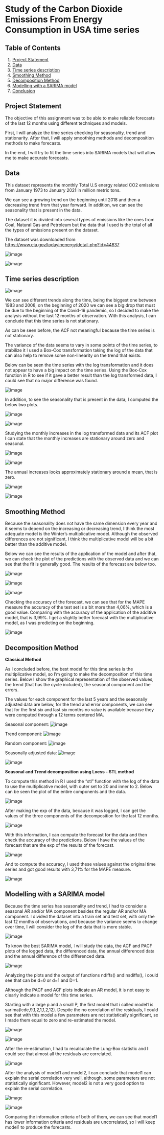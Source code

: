 # Study of the Carbon Dioxide Emissions From Energy Consumption in USA time series

## Table of Contents
1. [Project Statement](#project-statement)
2. [Data](#data)
3. [Time series description](#time-series-description)
4. [Smoothing Method](#smoothing-method)
5. [Decomposition Method](#decomposition-method)
6. [Modelling with a SARIMA model](#modelling-with-a-sarima-model)
7. [Conclusion](#conclusion)

## Project Statement
The objective of this assignment was to be able to make reliable forecasts of the last 12 months using different techniques and models.

First, I will analyze the time series checking for seasonality, trend and stationarity. After that, I will apply smoothing methods and decomposition methods to make forecasts.

In the end, I will try to fit the time series into SARIMA models that will allow me to make accurate forecasts.

## Data
This dataset represents the monthly Total U.S energy related CO2 emissions from January 1973 to January 2021 in million metric tons.

We can see a growing trend on the beginning until 2018 and then a decreasing trend from that year forward. In addition, we can see the seasonality that is present in the data.

The dataset it is divided into several types of emissions like the ones from Coal, Natural Gas and Petroleum but the data that I used is the total of all the types of emissions present on the dataset.

The dataset was downloaded from https://www.eia.gov/todayinenergy/detail.php?id=44837

![image](https://github.com/user-attachments/assets/3fa29207-c3ce-4548-afe1-c9cd9fc8715b)

![image](https://github.com/user-attachments/assets/3a27d3f8-9c13-4d0e-be77-eba00d22ed4f)

## Time series description

![image](https://github.com/user-attachments/assets/a2c3217c-04fd-427e-8e2d-d97216e049ee)

We can see different trends along the time, being the biggest one between 1983 and 2008, on the beginning of 2020 we can see a big drop that must be due to the beginning of the Covid-19 pandemic, 
so I decided to make the analysis without the last 12 months of observation. With this analysis, I can conclude that this time series is not stationary.

As can be seen before, the ACF not meaningful because the time series is not stationary.

The variance of the data seems to vary in some points of the time series, to stabilize it I used a Box-Cox transformation taking the log of the data that can also help to remove some non-linearity 
on the trend that exists. 

Below can be seen the time series with the log transformation and it does not appear to have a big impact on the time series. Using the Box-Cox function in R to see if it gave a better result 
than the log transformed data, I could see that no major difference was found.

![image](https://github.com/user-attachments/assets/2ea52580-7f00-4457-8c8a-2426b5e95430)

In addition, to see the seasonality that is present in the data, I computed the below two plots.

![image](https://github.com/user-attachments/assets/d24e9194-fddd-44ec-9802-a4ef43a2bae4)

![image](https://github.com/user-attachments/assets/1b670ec3-7817-4e2a-b4ab-917fbb7fe268)

Studying the monthly increases in the log transformed data and its ACF plot I can state that the monthly increases are stationary around zero and seasonal.

![image](https://github.com/user-attachments/assets/9e140a41-e7eb-458a-a3b0-3534b5148c1f)

![image](https://github.com/user-attachments/assets/2bf1ce38-311b-4824-8e3d-86dee3295046)

The annual increases looks approximately stationary around a mean, that is zero.

![image](https://github.com/user-attachments/assets/3dc4f511-696e-45ff-a193-4d7e6573c370)

![image](https://github.com/user-attachments/assets/59da3c41-70ba-4bb8-85f3-1fe18551e077)

## Smoothing Method
Because the seasonality does not have the same dimension every year and it seems to depend on the increasing or decreasing trend, I think the most adequate model is the Winter’s multiplicative model. 
Although the observed differences are not significant, I think the multiplicative model will be a bit better than the additive model.

Below we can see the results of the application of the model and after that, we can check the plot of the predictions with the observed data and we can see that the fit is generally good. 
The results of the forecast are below too.

![image](https://github.com/user-attachments/assets/66e93204-0814-412a-b0cb-fdcdd3d38439)

![image](https://github.com/user-attachments/assets/a6e7af00-06e8-4448-8928-6bc1b12ad665)

![image](https://github.com/user-attachments/assets/c4edce3d-9d7b-4730-a0da-039f3d3c7d34)

Checking the accuracy of the forecast, we can see that for the MAPE measure the accuracy of the test set is a bit more than 4,06%, which is a good value. Comparing with the accuracy of the 
application of the additive model, that is 3,99%. I get a slightly better forecast with the multiplicative model, as I was predicting on the beginning.

![image](https://github.com/user-attachments/assets/945884d2-f437-415c-a183-93b4768eed69)

## Decomposition Method
**Classical Method**

As I concluded before, the best model for this time series is the multiplicative model, so I’m going to make the decomposition of this time series. Below I show the graphical representation of the 
observed values, the trend (that has the cycle included), the seasonal component and the errors.

The values for each component for the last 5 years and the seasonally adjusted data are below, for the trend and error components, we can see that for the first six and last six months no value is 
available because they were computed through a 12 terms centered MA.

Seasonal component:
![image](https://github.com/user-attachments/assets/4aca560f-dafe-42a8-9812-9f1e85110dbe)

Trend component:
![image](https://github.com/user-attachments/assets/7a7aa4af-063d-4439-9605-d72c7633993f)

Random component:
![image](https://github.com/user-attachments/assets/42b5532d-80de-46d7-b803-6c5c11dc77d2)

Seasonally adjusted data:
![image](https://github.com/user-attachments/assets/0c4a6fc9-eae6-4679-bc0c-5a11e2d87b5f)

![image](https://github.com/user-attachments/assets/d4afd8f7-d96e-4d7c-9af6-8bfad0bebc30)

**Seasonal and Trend decomposition using Loess - STL method**

To compute this method in R I used the “stl” function with the log of the data to use the multiplicative model, with outer set to 20 and inner to 2. Below can be seen the plot of the entire components and the data.

![image](https://github.com/user-attachments/assets/ac7174a2-0f1d-4f16-8120-b8fad22e5816)

After making the exp of the data, because it was logged, I can get the values of the three components of the decomposition for the last 12 months.

![image](https://github.com/user-attachments/assets/239286e2-9c05-4c38-9155-6fc24de0a487)

With this information, I can compute the forecast for the data and then check the accuracy of the predictions. Below I have the values of the forecast that are the exp of the results of the forecast.

![image](https://github.com/user-attachments/assets/2ec4c617-d18f-431d-98bd-32296cf6e949)

And to compute the accuracy, I used these values against the original time series and got good results with 3,71% for the MAPE measure.

![image](https://github.com/user-attachments/assets/75fdb1b3-def8-4445-80e3-f3ceae50ee2c)

## Modelling with a SARIMA model
Because the time series has seasonality and trend, I had to consider a seasonal AR and/or MA component besides the regular AR and/or MA component. I divided the dataset into a train set and test set, 
with only the last 12 months of observations, and because the variance seems to change over time, I will consider the log of the data that is more stable.

![image](https://github.com/user-attachments/assets/bf84239d-9f99-44e3-900a-43f8f163ea2b)

To know the best SARIMA model, I will study the data, the ACF and PACF plots of the logged data, the differenced data, the annual differenced data and the annual difference of the differenced data.

![image](https://github.com/user-attachments/assets/b5f58f50-a8fa-455a-b5e1-f0595f78c03a)

Analyzing the plots and the output of functions ndiffs() and nsdiffs(), i could see that can be d=0 or d=1 and D=1.

Although the PACF and ACF plots indicate an AR model, it is not easy to clearly indicate a model for this time series. 

Starting with a large p and a small P, the first model that i called model1 is sarima(lcde,9,1,2,1,1,2,12). Despite the no correlation of the residuals, I could see that with this model a few parameters 
are not statistically significant, so I made them equal to zero and re-estimated the model.

![image](https://github.com/user-attachments/assets/9d610589-5554-4762-94cf-72ab0da32485)

![image](https://github.com/user-attachments/assets/b6d09770-0363-4b0f-a07b-0656d9582b66)

After the re-estimation, I had to recalculate the Lung-Box statistic and I could see that almost all the residuals are correlated.

![image](https://github.com/user-attachments/assets/4a76affc-e8fd-4c8f-98b8-035ed28c5acf)

After the analysis of model1 and model2, I can conclude that model1 can explain the serial correlation very well, although, some parameters are not statistically significant. However, model2 is not 
a very good option to explain the serial correlation.

![image](https://github.com/user-attachments/assets/936c6503-81cb-49cd-bf83-e713ea24121a)

![image](https://github.com/user-attachments/assets/a7cbea7a-90c2-4631-abc1-75d2b5b48baf)

Comparing the information criteria of both of them, we can see that model1 has lower information criteria and residuals are uncorrelated, so I will keep model1 to produce the forecasts.
